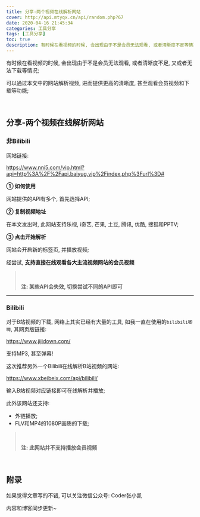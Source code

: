 ```yaml
---
title: 分享-两个视频在线解析网站
cover: http://api.mtyqx.cn/api/random.php?67
date: 2020-04-16 21:45:34
categories: 工具分享
tags: [工具分享]
toc: true
description: 有时候在看视频的时候, 会出现由于不是会员无法观看, 或者清晰度不足等情况; 可以通过本文中的网站解析视频, 进而提供更高的清晰度, 甚至观看会员视频;
---
```


有时候在看视频的时候, 会出现由于不是会员无法观看, 或者清晰度不足, 又或者无法下载等情况;

可以通过本文中的网站解析视频, 进而提供更高的清晰度, 甚至观看会员视频和下载等功能;

<br/>

<!--more-->

## 分享-两个视频在线解析网站

### 非Bilibili

网站链接:

https://www.nni5.com/vip.html?api=http%3A%2F%2Fapi.baiyug.vip%2Findex.php%3Furl%3D#

**① 如何使用**

网站提供的API有多个, 首先选择API;

**② 复制视频地址**

在本文发出时, 此网站支持乐视, i奇艺, 芒果, 土豆, 腾讯, 优酷, 搜狐和PPTV;

**③ 点击开始解析**

网站会开启新的标签页, 并播放视频;

经尝试, **支持直接在线观看各大主流视频网站的会员视频**

><br/>
>
>**注: 某些API会失效, 切换尝试不同的API即可**

****

### Bilibili

对于B站视频的下载, 网络上其实已经有大量的工具, 如我一直在使用的`bilibili唧唧`, 其网页版链接:

https://www.jijidown.com/

支持MP3, 甚至弹幕!

这次推荐另外一个Bilibili在线解析B站视频的网站:

https://www.xbeibeix.com/api/bilibili/

输入B站视频对应链接即可在线解析并播放;

此外该网站还支持:

-   外链播放;
-   FLV和MP4的1080P画质的下载;

><br/>
>
>**注: 此网站并不支持播放会员视频**

<br/>

## 附录

如果觉得文章写的不错, 可以关注微信公众号: Coder张小凯

内容和博客同步更新~

<br/>